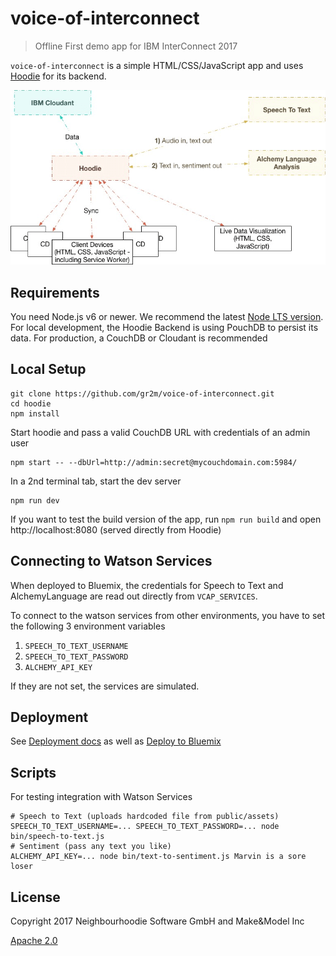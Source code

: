 # voice-of-interconnect

>  Offline First demo app for IBM InterConnect 2017

`voice-of-interconnect` is a simple HTML/CSS/JavaScript app and uses [Hoodie](https://github.com/hoodiehq/hoodie)
for its backend.

![System Architecture](assets/system-architecture.png)

## Requirements

You need Node.js v6 or newer. We recommend the latest [Node LTS version](https://nodejs.org/en/).
For local development, the Hoodie Backend is using PouchDB to persist its data.
For production, a CouchDB or Cloudant is recommended

## Local Setup

```
git clone https://github.com/gr2m/voice-of-interconnect.git
cd hoodie
npm install
```

Start hoodie and pass a valid CouchDB URL with credentials of an admin user

```
npm start -- --dbUrl=http://admin:secret@mycouchdomain.com:5984/
```

In a 2nd terminal tab, start the dev server

```
npm run dev
```

If you want to test the build version of the app, run `npm run build` and
open http://localhost:8080 (served directly from Hoodie)

## Connecting to Watson Services

When deployed to Bluemix, the credentials for Speech to Text and AlchemyLanguage
are read out directly from `VCAP_SERVICES`.

To connect to the watson services from other environments, you have to set the
following 3 environment variables

1. `SPEECH_TO_TEXT_USERNAME`
1. `SPEECH_TO_TEXT_PASSWORD`
1. `ALCHEMY_API_KEY`

If they are not set, the services are simulated.

## Deployment

See [Deployment docs](http://docs.hood.ie/en/latest/guides/deployment.html) as well as [Deploy to Bluemix](https://github.com/hoodiehq/hoodie-app-tracker/blob/master/deployment.md#deploy-with-bluemix)

## Scripts

For testing integration with Watson Services

```
# Speech to Text (uploads hardcoded file from public/assets)
SPEECH_TO_TEXT_USERNAME=... SPEECH_TO_TEXT_PASSWORD=... node bin/speech-to-text.js
# Sentiment (pass any text you like)
ALCHEMY_API_KEY=... node bin/text-to-sentiment.js Marvin is a sore loser
```

## License

Copyright 2017 Neighbourhoodie Software GmbH and Make&Model Inc

[Apache 2.0](LICENSE)
